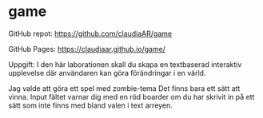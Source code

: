 # game

GitHub repot: https://github.com/claudiaAR/game

GitHub Pages: https://claudiaar.github.io/game/

Uppgift: I den här laborationen skall du skapa en textbaserad interaktiv upplevelse där användaren kan göra förändringar i en värld. 

Jag valde att göra ett spel med zombie-tema 
Det finns bara ett sätt att vinna. 
Input fältet varnar dig med en röd boarder om  du har skrivit in på ett sätt som inte finns med bland valen i text arreyen.